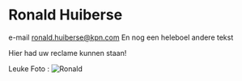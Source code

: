 # Ronald Huiberse
e-mail ronald.huiberse@kpn.com
En nog een heleboel andere tekst

Hier had uw reclame kunnen staan!

Leuke Foto :
![Ronald](kikker.jpeg)